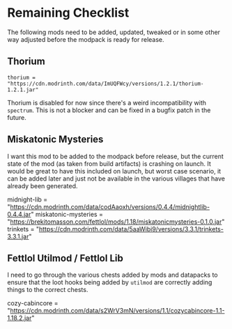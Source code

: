 # Remaining Checklist

The following mods need to be added, updated, tweaked or in some other way adjusted before the modpack is ready for release.

## Thorium

`thorium = "https://cdn.modrinth.com/data/ImUQFWcy/versions/1.2.1/thorium-1.2.1.jar"`

Thorium is disabled for now since there's a weird incompatibility with `spectrum`. This is not a blocker and can be fixed in a bugfix patch in the future.

## Miskatonic Mysteries

I want this mod to be added to the modpack before release, but the current state of the mod (as taken from build artifacts) is crashing on launch. It would be great to have this included on launch, but worst case scenario, it can be added later and just not be available in the various villages that have already been generated.

  midnight-lib = "https://cdn.modrinth.com/data/codAaoxh/versions/0.4.4/midnightlib-0.4.4.jar"
  miskatonic-mysteries = "https://brekitomasson.com/fettlol/mods/1.18/miskatonicmysteries-0.1.0.jar"
  trinkets = "https://cdn.modrinth.com/data/5aaWibi9/versions/3.3.1/trinkets-3.3.1.jar"


## Fettlol Utilmod / Fettlol Lib

I need to go through the various chests added by mods and datapacks to ensure that the loot hooks being added by `utilmod` are correctly adding things to the correct chests.



  cozy-cabincore = "https://cdn.modrinth.com/data/s2WrV3mN/versions/1.1/cozycabincore-1.1-1.18.2.jar"
